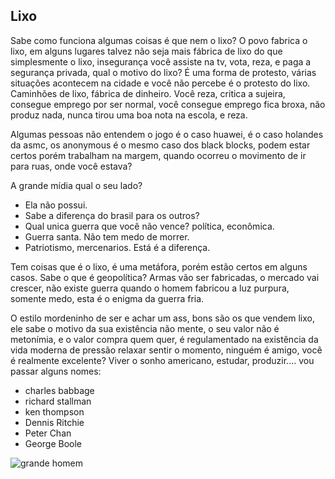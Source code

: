 ## Lixo

Sabe como funciona algumas coisas é que nem o lixo? O povo fabrica o lixo, em alguns lugares talvez não seja mais fábrica de lixo
do que simplesmente o lixo, insegurança você assiste na tv, vota, reza, e paga a segurança privada, qual o motivo do lixo? É uma 
forma de protesto, várias situações acontecem na cidade e você não percebe é o protesto do lixo. Caminhões de lixo, fábrica de 
dinheiro. Você reza, critica a sujeira, consegue emprego por ser normal, você consegue emprego fica broxa, não produz nada, nunca
tirou uma boa nota na escola, e reza.

Algumas pessoas não entendem o jogo é o caso huawei, é o caso holandes da asmc, os anonymous é o mesmo caso dos black blocks, podem
estar certos porém trabalham na margem, quando ocorreu o movimento de ir para ruas, onde você estava? 

A grande mídia qual o seu lado? 
- Ela não possui.
- Sabe a diferença do brasil para os outros?
- Qual unica guerra que você não vence? política, econômica.
- Guerra santa. Não tem medo de morrer.
- Patriotismo, mercenarios. Está é a diferença.

Tem coisas que é o lixo, é uma metáfora, porém estão certos em alguns casos. Sabe o que é geopolítica? Armas vão ser fabricadas, o
mercado vai crescer, não existe guerra quando o homem fabricou a luz purpura, somente medo, esta é o enigma da guerra fria.

O estilo mordeninho de ser e achar um ass, bons são os que vendem lixo, ele sabe o motivo da sua existência não mente, o seu valor não é
metonímia, e o valor compra quem quer, é regulamentado na existência da vida moderna de pressão relaxar sentir o momento, ninguém é amigo, você
é realmente excelente? Viver o sonho americano, estudar, produzir.... vou passar alguns nomes:

- charles babbage
- richard stallman
- ken thompson
- Dennis Ritchie
- Peter Chan
- George Boole


![grande homem](https://i2.wp.com/m.wsj.net/video/20111205/120511reutersputin/120511reutersputin_512x288.jpg)
